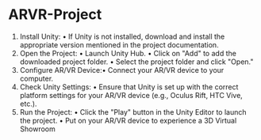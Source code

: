 # ARVR-Project

1. Install Unity:
• If Unity is not installed, download and install the appropriate version mentioned in the
project documentation.
2. Open the Project:
• Launch Unity Hub.
• Click on "Add" to add the downloaded project folder.
• Select the project folder and click "Open."
3. Configure AR/VR Device:• Connect your AR/VR device to your computer.
4. Check Unity Settings:
• Ensure that Unity is set up with the correct platform settings for your AR/VR device (e.g.,
Oculus Rift, HTC Vive, etc.).
5. Run the Project:
• Click the "Play" button in the Unity Editor to launch the project.
• Put on your AR/VR device to experience a 3D Virtual Showroom

